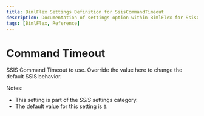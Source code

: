 ```yaml
---
title: BimlFlex Settings Definition for SsisCommandTimeout
description: Documentation of settings option within BimlFlex for SsisCommandTimeout
tags: [BimlFlex, Reference]
---
```


# Command Timeout

SSIS Command Timeout to use. Override the value here to change the default SSIS behavior.

Notes:

* This setting is part of the *SSIS* settings category.
* The default value for this setting is `0`.
